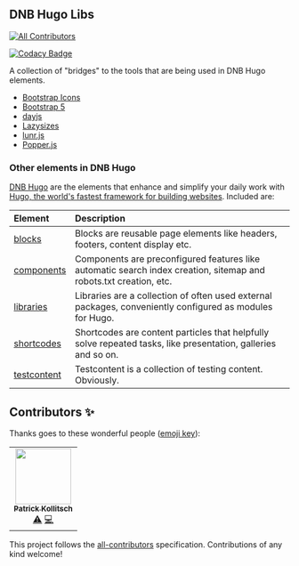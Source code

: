 ## DNB Hugo Libs
<!-- ALL-CONTRIBUTORS-BADGE:START - Do not remove or modify this section -->
[![All Contributors](https://img.shields.io/badge/all_contributors-1-orange.svg?style=flat-square)](#contributors-)
<!-- ALL-CONTRIBUTORS-BADGE:END -->

[![Codacy Badge](https://app.codacy.com/project/badge/Grade/cf99ef2a9da1464dae5628b1e8230921)](https://www.codacy.com/gh/dnb-org/libraries/dashboard)

A collection of "bridges" to the tools that are being used in DNB Hugo elements.

-   [Bootstrap Icons](https://github.com/dnb-org/libraries/tree/main/bootstrap-icons)
-   [Bootstrap 5](https://github.com/dnb-org/libraries/tree/main/bootstrap5)
-   [dayjs](https://github.com/dnb-org/libraries/tree/main/dayjs)
-   [Lazysizes](https://github.com/dnb-org/libraries/tree/main/lazysizes)
-   [lunr.js](https://github.com/dnb-org/libraries/tree/main/lunr.js)
-   [Popper.js](https://github.com/dnb-org/libraries/tree/main/popper.js)

### Other elements in DNB Hugo

[DNB Hugo](https://github.com/dnb-org) are the elements that enhance and simplify your daily work with [Hugo, the world's fastest framework for building websites](https://gohugo.io/). Included are:

| Element | Description |
| :--- | :--- |
| [blocks](https://github.com/dnb-org/blocks) | Blocks are reusable page elements like headers, footers, content display etc.|
| [components](https://github.com/dnb-org/components) | Components are preconfigured features like automatic search index creation, sitemap and robots.txt creation, etc. |
| [libraries](https://github.com/dnb-org/libraries) | Libraries are a collection of often used external packages, conveniently configured as modules for Hugo. |
| [shortcodes](https://github.com/dnb-org/shortcodes) | Shortcodes are content particles that helpfully solve repeated tasks, like presentation, galleries and so on. |
| [testcontent](https://github.com/dnb-org/testcontent) | Testcontent is a collection of testing content. Obviously. |

## Contributors ✨

Thanks goes to these wonderful people ([emoji key](https://allcontributors.org/docs/en/emoji-key)):

<!-- ALL-CONTRIBUTORS-LIST:START - Do not remove or modify this section -->
<!-- prettier-ignore-start -->
<!-- markdownlint-disable -->
<table>
  <tr>
    <td align="center"><a href="https://kollitsch.de"><img src="https://avatars.githubusercontent.com/u/83281?v=4?s=100" width="100px;" alt=""/><br /><sub><b>Patrick Kollitsch</b></sub></a><br /><a href="https://github.com/dnb-org/libraries/commits?author=davidsneighbour" title="Tests">⚠️</a> <a href="https://github.com/dnb-org/libraries/commits?author=davidsneighbour" title="Code">💻</a></td>
  </tr>
</table>

<!-- markdownlint-restore -->
<!-- prettier-ignore-end -->

<!-- ALL-CONTRIBUTORS-LIST:END -->

This project follows the [all-contributors](https://github.com/all-contributors/all-contributors) specification. Contributions of any kind welcome!